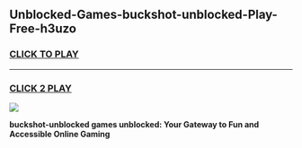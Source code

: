 
## Unblocked-Games-buckshot-unblocked-Play-Free-h3uzo
<h3>
<a href="https://premium76.site?title=buckshot-unblocked&ref=18A1">CLICK TO PLAY</a></h3>
<hr>

<h3>
<a href="https://premium76.site?title=buckshot-unblocked&ref=18A1">CLICK 2 PLAY</a>
  
</h3>

<a href="https://premium76.site?title=buckshot-unblocked&ref=18A1"><img src="https://clearcache.store/games.png"></a>


**buckshot-unblocked games unblocked: Your Gateway to Fun and Accessible Online Gaming**
